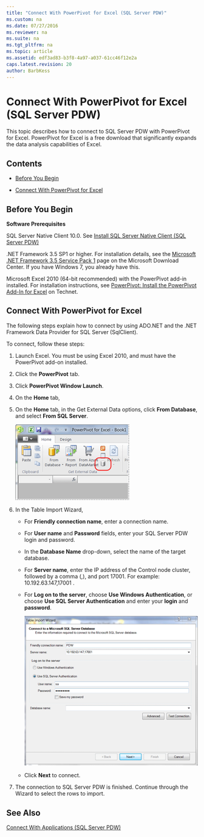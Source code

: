 ```yaml
---
title: "Connect With PowerPivot for Excel (SQL Server PDW)"
ms.custom: na
ms.date: 07/27/2016
ms.reviewer: na
ms.suite: na
ms.tgt_pltfrm: na
ms.topic: article
ms.assetid: edf3ad83-b3f8-4a97-a037-61cc46f12e2a
caps.latest.revision: 20
author: BarbKess
---
```

# Connect With PowerPivot for Excel (SQL Server PDW)
This topic describes how to connect to SQL Server PDW with PowerPivot for Excel. PowerPivot for Excel is a free download that significantly expands the data analysis capabilities of Excel.  
  
## Contents  
  
-   [Before You Begin](#BeforeBegin)  
  
-   [Connect With PowerPivot for Excel](#Connect1)  
  
## <a name="BeforeBegin"></a>Before You Begin  
**Software Prerequisites**  
  
SQL Server Native Client 10.0. See [Install SQL Server Native Client &#40;SQL Server PDW&#41;](../sqlpdw/install-sql-server-native-client-sql-server-pdw.md)  
  
.NET Framework 3.5 SP1 or higher. For installation details, see the [Microsoft .NET Framework 3.5 Service Pack 1](http://www.microsoft.com/downloads/en/confirmation.aspx?familyId=ab99342f-5d1a-413d-8319-81da479ab0d7&displayLang=en) page on the Microsoft Download Center. If you have Windows 7, you already have this.  
  
Microsoft Excel 2010 (64-bit recommended) with the PowerPivot add-in installed. For installation instructions, see [PowerPivot: Install the PowerPivot Add-In for Excel](http://social.technet.microsoft.com/wiki/contents/articles/714.powerpivot-install-the-powerpivot-add-in-for-excel.aspx) on Technet.  
  
## <a name="Connect1"></a>Connect With PowerPivot for Excel  
The following steps explain how to connect by using ADO.NET and the .NET Framework Data Provider for SQL Server (SqlClient).  
  
To connect, follow these steps:  
  
1.  Launch Excel. You must be using Excel 2010, and must have the PowerPivot add-on installed.  
  
2.  Click the **PowerPivot** tab.  
  
3.  Click **PowerPivot Window Launch**.  
  
4.  On the **Home** tab,  
  
5.  On the **Home** tab, in the Get External Data options, click **From Database**, and select **From SQL Server**.  
  
    ![Choose Get External Data from Other Sources](../sqlpdw/media/SQL_Server_PDW_PowerPivot_MPPSource.png "SQL_Server_PDW_PowerPivot_MPPSource")  
  
6.  In the Table Import Wizard,  
  
    -   For **Friendly connection name**, enter a connection name.  
  
    -   For **User name** and **Password** fields, enter your SQL Server PDW login and password.  
  
    -   In the **Database Name** drop-down, select the name of the target database.  
  
    -   For **Server name**, enter the IP address of the Control node cluster, followed by a comma (,), and port 17001. For example: 10.192.63.147,17001 .  
  
    -   For **Log on to the server**, choose **Use Windows Authentication**, or choose **Use SQL Server Authentication** and enter your **login** and **password**.  
  
        ![Connection Information](../sqlpdw/media/SQL_Server_PDW_PowerPivot_MPPConnect.png "SQL_Server_PDW_PowerPivot_MPPConnect")  
  
    -   Click **Next** to connect.  
  
7.  The connection to SQL Server PDW is finished. Continue through the Wizard to select the rows to import.  
  
## See Also  
[Connect With Applications &#40;SQL Server PDW&#41;](../sqlpdw/connect-with-applications-sql-server-pdw.md)  
  
